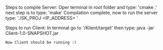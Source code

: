 Steps to compile Server:
    Oper terminal in root folder and type:
    'cmake .'
    next step is to type:
    'make'
    Compilation complete, now to run the server type:
    './SK_PROJ <IP_ADDRESS> <PORT>'
   
Steps to run Client:
    In terminal go to '/Klient/target'
    then type:
    java -jar Client-1.0-SNAPSHOT.jar
    
    Now Client should be running :)